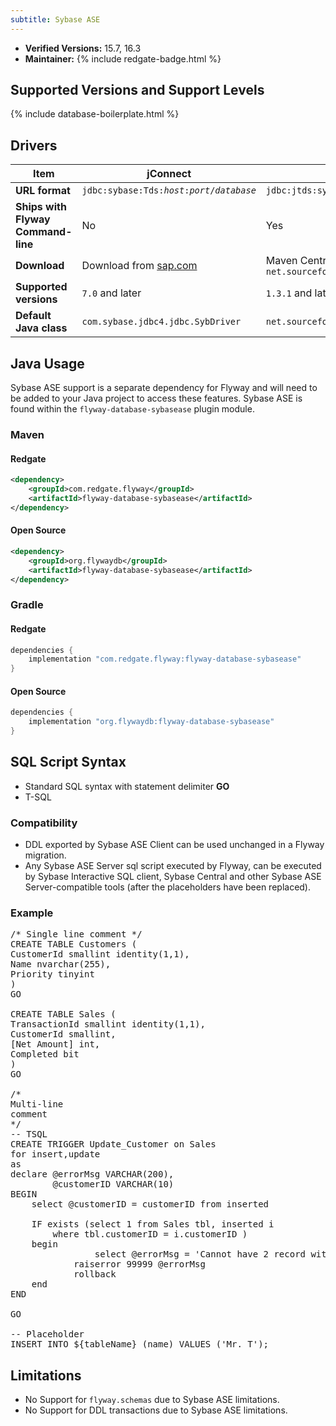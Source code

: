 ```yaml
---
subtitle: Sybase ASE
---
```


- **Verified Versions:** 15.7, 16.3
- **Maintainer:** {% include redgate-badge.html %}

## Supported Versions and Support Levels

{% include database-boilerplate.html %}

## Drivers

| Item                               | jConnect                                                             | jTDS                                                                    |
|------------------------------------|----------------------------------------------------------------------|-------------------------------------------------------------------------|
| **URL format**                     | <code>jdbc:sybase:Tds:<i>host</i>:<i>port</i>/<i>database</i></code> | <code>jdbc:jtds:sybase://<i>host</i>:<i>port</i>/<i>database</i></code> |
| **Ships with Flyway Command-line** | No                                                                   | Yes                                                                     |
| **Download**                       | Download from [sap.com](https://sap.com)                             | Maven Central coordinates: `net.sourceforge.jtds:jtds`                  |
| **Supported versions**             | `7.0` and later                                                      | `1.3.1` and later                                                       |
| **Default Java class**             | `com.sybase.jdbc4.jdbc.SybDriver`                                    | `net.sourceforge.jtds.jdbc.Driver`                                      |


## Java Usage
Sybase ASE support is a separate dependency for Flyway and will need to be added to your Java project to access these features.
Sybase ASE is found within the `flyway-database-sybasease` plugin module.
### Maven
#### Redgate
```xml
<dependency>
    <groupId>com.redgate.flyway</groupId>
    <artifactId>flyway-database-sybasease</artifactId>
</dependency>
```
#### Open Source
```xml
<dependency>
    <groupId>org.flywaydb</groupId>
    <artifactId>flyway-database-sybasease</artifactId>
</dependency>
```

### Gradle
#### Redgate
```groovy
dependencies {
    implementation "com.redgate.flyway:flyway-database-sybasease"
}
```
#### Open Source
```groovy
dependencies {
    implementation "org.flywaydb:flyway-database-sybasease"
}
```


## SQL Script Syntax

- Standard SQL syntax with statement delimiter **GO**
- T-SQL

### Compatibility

- DDL exported by Sybase ASE Client can be used unchanged in a Flyway migration.
- Any Sybase ASE Server sql script executed by Flyway, can be executed by Sybase Interactive SQL client, Sybase Central and
        other Sybase ASE Server-compatible tools (after the placeholders have been replaced).

### Example

<pre class="prettyprint">/* Single line comment */
CREATE TABLE Customers (
CustomerId smallint identity(1,1),
Name nvarchar(255),
Priority tinyint
)
GO

CREATE TABLE Sales (
TransactionId smallint identity(1,1),
CustomerId smallint,
[Net Amount] int,
Completed bit
)
GO

/*
Multi-line
comment
*/
-- TSQL
CREATE TRIGGER Update_Customer on Sales
for insert,update
as
declare @errorMsg VARCHAR(200),
        @customerID VARCHAR(10)
BEGIN
    select @customerID = customerID from inserted

    IF exists (select 1 from Sales tbl, inserted i
        where tbl.customerID = i.customerID )
    begin
                select @errorMsg = 'Cannot have 2 record with the same customer ID '+@customerID
        	raiserror 99999 @errorMsg
        	rollback
    end
END

GO

-- Placeholder
INSERT INTO ${tableName} (name) VALUES ('Mr. T');</pre>

## Limitations

- No Support for <code>flyway.schemas</code> due to Sybase ASE limitations.
- No Support for DDL transactions due to Sybase ASE limitations.
